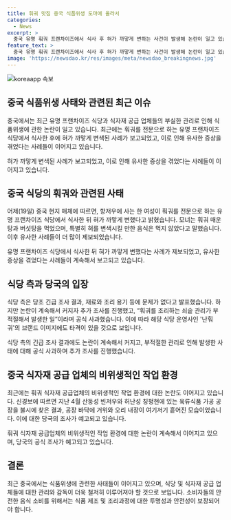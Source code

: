 ```yaml
---
title: 훠궈 맛집 중국 식품위생 도마에 올라서
categories:
  - News
excerpt: >
  중국 유명 훠궈 프랜차이즈에서 식사 후 혀가 까맣게 변하는 사건이 발생해 논란이 일고 있습니다. 이에 따라 유사한 사례가 속출하며 관련 식당에 대한 조사가 진행되고 있습니다. 이와 함께 최근 훠궈 식자재 공급업체의 비위생적인 작업 환경이 밝혀지면서 중국의 식품위생 문제가 다시 한번 대두되고 있습니다. 거위와 오리 내장이 불건전한 환경에서 가공되고 있었으며, 이에 대한 당국의 조사가 진행 중에 있습니다.
feature_text: >
  중국 유명 훠궈 프랜차이즈에서 식사 후 혀가 까맣게 변하는 사건이 발생해 논란이 일고 있습니다. 이에 따라 유사한 사례가 속출하며 관련 식당에 대한 조사가 진행되고 있습니다. 이와 함께 최근 훠궈 식자재 공급업체의 비위생적인 작업 환경이 밝혀지면서 중국의 식품위생 문제가 다시 한번 대두되고 있습니다. 거위와 오리 내장이 불건전한 환경에서 가공되고 있었으며, 이에 대한 당국의 조사가 진행 중에 있습니다.
image: 'https://newsdao.kr/res/images/meta/newsdao_breakingnews.jpg'
---
```


<p><img src="https://newsdao.kr/res/images/meta/newsdao_breakingnews.jpg" alt="koreaapp 속보" /></p>

<h2 data-ke-size="size26">중국 식품위생 사태와 관련된 최근 이슈</h2>

<p>중국에서는 최근 유명 프랜차이즈 식당과 식자재 공급 업체들의 부실한 관리로 인해 식품위생에 관한 논란이 일고 있습니다. 최근에는 훠궈를 전문으로 하는 유명 프랜차이즈 식당에서 식사한 후에 혀가 까맣게 변색된 사례가 보고되었고, 이로 인해 유사한 증상을 겪었다는 사례들이 이어지고 있습니다.</p>

<p data-ke-size="size16">혀가 까맣게 변색된 사례가 보고되었고, 이로 인해 유사한 증상을 겪었다는 사례들이 이어지고 있습니다.</p>

<h2 data-ke-size="size26">중국 식당의 훠궈와 관련된 사태</h2>

<p>어제(19일) 중국 현지 매체에 따르면, 항저우에 사는 한 여성이 훠궈를 전문으로 하는 유명 프랜차이즈 식당에서 식사한 뒤 혀가 까맣게 변했다고 밝혔습니다. 모녀는 훠궈 매운탕과 버섯탕을 먹었으며, 특별히 혀를 변색시킬 만한 음식은 먹지 않았다고 말했습니다. 이후 유사한 사례들이 더 많이 제보되었습니다.</p>

<p data-ke-size="size16">유명 프랜차이즈 식당에서 식사한 뒤 혀가 까맣게 변했다는 사례가 제보되었고, 유사한 증상을 겪었다는 사례들이 계속해서 보고되고 있습니다.</p>

<h2 data-ke-size="size26">식당 측과 당국의 입장</h2>

<p>식당 측은 당초 긴급 조사 결과, 재료와 조리 용기 등에 문제가 없다고 발표했습니다. 하지만 논란이 계속해서 커지자 추가 조사를 진행했고, “훠궈를 조리하는 쇠솥 관리가 부적절해서 발생한 일”이라며 공식 사과했습니다. 이에 따라 해당 식당 운영사인 '난훠궈'의 브랜드 이미지에도 타격이 있을 것으로 보입니다.</p>

<p data-ke-size="size16">식당 측의 긴급 조사 결과에도 논란이 계속해서 커지고, 부적절한 관리로 인해 발생한 사태에 대해 공식 사과하며 추가 조사를 진행했습니다.</p>

<h2 data-ke-size="size26">중국 식자재 공급 업체의 비위생적인 작업 환경</h2>

<p>최근에는 훠궈 식자재 공급업체의 비위생적인 작업 환경에 대한 논란도 이어지고 있습니다. 신경보에 따르면 지난 4월 산둥성 빈저우와 허난성 칭펑현에 있는 육류식품 가공 공장을 불시에 찾은 결과, 공장 바닥에 거위와 오리 내장이 여기저기 흩어진 모습이었습니다. 이에 대한 당국의 조사가 예고되고 있습니다.</p>

<p data-ke-size="size16">훠궈 식자재 공급업체의 비위생적인 작업 환경에 대한 논란이 계속해서 이어지고 있으며, 당국의 공식 조사가 예고되고 있습니다.</p>

<h2 data-ke-size="size26">결론</h2>

<p>최근 중국에서는 식품위생에 관련한 사태들이 이어지고 있으며, 식당 및 식자재 공급 업체들에 대한 관리와 감독이 더욱 철저히 이루어져야 할 것으로 보입니다. 소비자들의 안전한 음식 소비를 위해서는 식품 제조 및 조리과정에 대한 투명성과 안전성이 보장되어야 합니다.</p>

<p data-ke-size="size16">&nbsp;</p>

